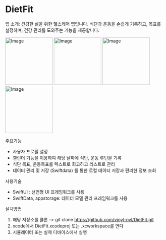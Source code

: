 # DietFit

앱 소개: 건강한 삶을 위한 헬스케어 앱입니다. 식단과 운동을 손쉽게 기록하고, 목표를 설정하며, 건강 관리를 도와주는 기능을 제공합니다.

<img width="150" alt="Image" src="https://github.com/user-attachments/assets/3b66fcec-df32-439f-a205-aa70517594c8" />
<img width="150" alt="Image" src="https://github.com/user-attachments/assets/e7c14bd7-388d-48d2-b5bd-96cbec49126b" />
<img width="150" alt="Image" src="https://github.com/user-attachments/assets/96fc14a1-03a8-410a-93be-ed3c4f2e11c2" />
<img width="150" alt="Image" src="https://github.com/user-attachments/assets/6f2edecc-fc0c-4116-826c-7c65ce26b4a3" />

주요기능
- 사용자 프로필 설정
- 캘린더 기능을 이용하여 해당 날짜에 식단, 운동 루틴을 기록
- 식단 목표, 운동목표를 텍스트로 회고하고 리스트로 관리
- 데이터 관리 및 저장 (Swiftdata) 를 통한 로컬 데이터 저장과 편리한 정보 조회

사용기술
- SwiftUI : 선언형 UI 프레임워크를 사용
- SwiftData, appstorage: 데이터 모델 관리 프레임워크를 사용


설치방법
1. 해당 저장소를 클론 -> git clone https://github.com/vinyl-nyl/DietFit.git
2. xcode에서 DietFit.xcodeproj 또는 .xcworkspace를 연다
3. 시뮬레이터 또는 실제 디바이스에서 실행
   
